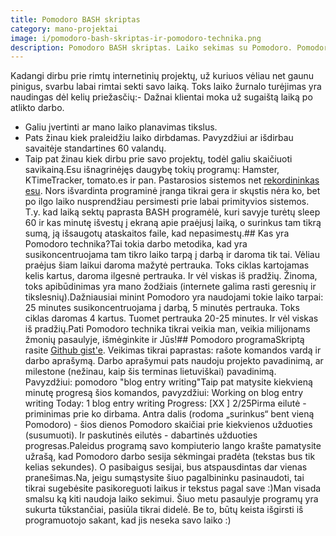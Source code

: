 ```yaml
---
title: Pomodoro BASH skriptas
category: mano-projektai
image: i/pomodoro-bash-skriptas-ir-pomodoro-technika.png
description: Pomodoro BASH skriptas. Laiko sekimas su Pomodoro. Pomodoro laiko sekimas.
---
```


Kadangi dirbu prie rimtų internetinių projektų, už kuriuos vėliau net gaunu pinigus, svarbu labai rimtai sekti savo laiką. Toks laiko žurnalo turėjimas yra naudingas dėl kelių priežasčių:-   Dažnai klientai moka už sugaištą laiką po atlikto darbo.
-   Galiu įvertinti ar mano laiko planavimas tikslus.
-   Pats žinau kiek praleidžiu laiko dirbdamas. Pavyzdžiui ar išdirbau savaitėje standartines 60 valandų.
-   Taip pat žinau kiek dirbu prie savo projektų, todėl galiu skaičiuoti savikainą.Esu išnagrinėjęs daugybę tokių programų: Hamster, KTimeTracker, tomato.es ir pan. Pastarosios sistemos net [rekordininkas esu](http://tomato.es/rankings?time_period=all_time). Nors išvardinta programinė įranga tikrai gera ir skųstis nėra ko, bet po ilgo laiko nusprendžiau persimesti prie labai primityvios sistemos. T.y. kad laiką sektų paprasta BASH programėlė, kuri savyje turėtų sleep 60 ir kas minutę išvestų į ekraną apie praėjusį laiką, o surinkus tam tikrą sumą, ją išsaugotų ataskaitos faile, kad nepasimestų.## Kas yra Pomodoro technika?Tai tokia darbo metodika, kad yra susikoncentruojama tam tikro laiko tarpą į darbą ir daroma tik tai. Vėliau praėjus šiam laikui daroma mažytė pertrauka. Toks ciklas kartojamas kelis kartus, daroma ilgesnė pertrauka. Ir vėl viskas iš pradžių. Žinoma, toks apibūdinimas yra mano žodžiais (internete galima rasti geresnių ir tikslesnių).Dažniausiai minint Pomodoro yra naudojami tokie laiko tarpai: 25 minutes susikoncentruojama į darbą, 5 minutės pertrauka. Toks ciklas daromas 4 kartus. Tuomet pertrauka 20-25 minutes. Ir vėl viskas iš pradžių.Pati Pomodoro technika tikrai veikia man, veikia milijonams žmonių pasaulyje, išmėginkite ir Jūs!## Pomodoro programaSkriptą rasite [Github gist'e](https://gist.github.com/ReekenX/9614738). Veikimas tikrai paprastas: rašote komandos vardą ir darbo aprašymą. Darbo aprašymui pats naudoju projekto pavadinimą, ar milestone (nežinau, kaip šis terminas lietuviškai) pavadinimą. Pavyzdžiui:    pomodoro "blog entry writing"Taip pat matysite kiekvieną minutę progresą šios komandos, pavyzdžiui:    Working on blog entry writing    Today:          1 blog entry writing    Progress:            [XX                       ] 2/25Pirma eilutė - priminimas prie ko dirbama. Antra dalis (rodoma „surinkus“ bent vieną Pomodoro) - šios dienos Pomodoro skaičiai prie kiekvienos užduoties (susumuoti). Ir paskutinės eilutės - dabartinės užduoties progresas.Paleidus programą savo kompiuterio lango krašte pamatysite užrašą, kad Pomodoro darbo sesija sėkmingai pradėta (tekstas bus tik kelias sekundes). O pasibaigus sesijai, bus atspausdintas dar vienas pranešimas.Na, jeigu sumąstysite šiuo pagalbininku pasinaudoti, tai tikrai sugebėsite pasikoreguoti laikus ir tekstus pagal save :)Man visada smalsu ką kiti naudoja laiko sekimui. Šiuo metu pasaulyje programų yra sukurta tūkstančiai, pasiūla tikrai didelė. Be to, būtų keista išgirsti iš programuotojo sakant, kad jis neseka savo laiko :)